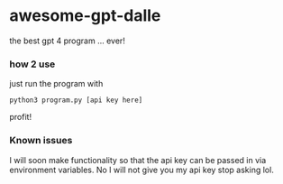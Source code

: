 # awesome-gpt-dalle
the best gpt 4 program ... ever!

### how 2 use
just run the program with
```
python3 program.py [api key here]
```

profit!

### Known issues
I will soon make functionality so that the api key can be passed in via environment variables. No I will not give you my api key stop asking lol.
